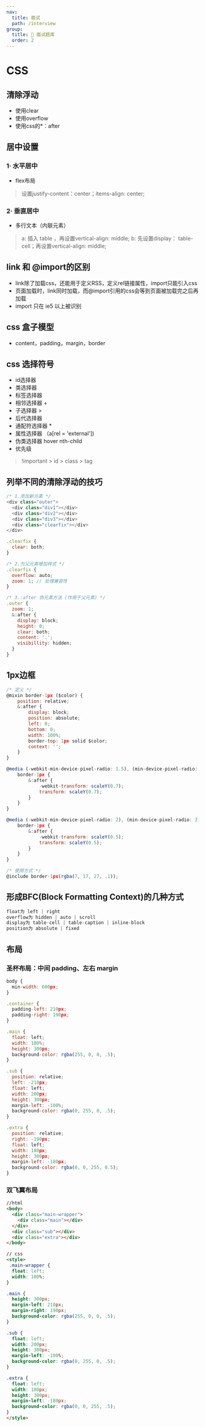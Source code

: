 ```yaml
---
nav:
  title: 面试
  path: /interview
group:
  title: 💊 面试题库
  order: 2
---
```


# CSS

## 清除浮动


- 使用clear
- 使用overflow
- 使用css的*：after



## 居中设置


### 1· 水平居中

- flex布局

> 设置justify-content：center；items-align: center;

### 2· 垂直居中

- 多行文本（内联元素）

> a: 插入 table ，再设置vertical-align: middle;
> b: 先设置display： table-cell；再设置vertical-align: middle;

## link 和 @import的区别

- link除了加载css，还能用于定义RSS，定义rel链接属性，import只能引入css
- 页面加载时，link同时加载，而@import引用的css会等到页面被加载完之后再加载
- import 只在 ie5 以上被识别

## css 盒子模型

- content，padding，margin，border

## css 选择符号

- id选择器
- 类选择器
- 标签选择器
- 相邻选择器 +
- 子选择器 >
- 后代选择器
- 通配符选择器 *
- 属性选择器 （a[rel = 'external'])
- 伪类选择器 hover nth-child
- 优先级

> !important > id > class > tag

## 列举不同的清除浮动的技巧

```javascript
/* 1.添加新元素 */
<div class="outer">
  <div class="div1"></div>
  <div class="div2"></div>
  <div class="div3"></div>
  <div class="clearfix"></div>
</div>

.clearfix {
  clear: both;
}

/* 2.为父元素增加样式 */
.clearfix {
  overflow: auto;
  zoom: 1; // 处理兼容性
}

/* 3.:after 伪元素方法 (作用于父元素) */
.outer {
  zoom: 1;
  &:after {
    display: block;
    height: 0;
    clear: both;
    content: '.';
    visibillity: hidden;
  }
}
```

## 1px边框

```javascript
/* 定义 */
@mixin border-1px ($color) {
    position: relative;
    &:after {
        display: block;
        position: absolute;
        left: 0;
        bottom: 0;
        width: 100%;
        border-top: 1px solid $color;
        context: '';
    }
}

@media (-webkit-min-device-pixel-radio: 1.5), (min-device-pixel-radio: 1.5) {
    border-1px {
        &:after {
            -webkit-transform: scaleY(0.7);
            transform: scaleY(0.7);
        }
    }
}

@media (-webkit-min-device-pixel-radio: 2), (min-device-pixel-radio: 2) {
    border-1px {
        &:after {
            -webkit-transform: scaleY(0.5);
            transform: scaleY(0.5);
        }
    }
}

/* 使用方式 */
@include border-1px(rgba(7, 17, 27, .1));
```
 
## 形成**BFC**(Block Formatting Context)的几种方式

```javascript
float为 left | right
overflow为 hidden | auto | scroll
display为 table-cell | table-caption | inline-block
position为 absolute | fixed
```

## 布局

### 圣杯布局：中间 padding、左右 margin

```javascript
body {
  min-width: 600px;
}

.container {
  padding-left: 210px;
  padding-right: 190px;
}

.main {
  float: left;
  width: 100%;
  height: 300px;
  background-color: rgba(255, 0, 0, .5);
}

.sub {
  position: relative;
  left: -210px;
  float: left;
  width: 200px;
  height: 300px;
  margin-left: -100%;
  background-color: rgba(0, 255, 0, .5);
}

.extra {
  position: relative;
  right: -190px;
  float: left;
  width: 180px;
  height: 300px;
  margin-left: -180px;
  background-color: rgba(0, 0, 255, 0.5);
}
```

### 双飞翼布局


```html
//html
<body>
  <div class="main-wrapper">
    <div class="main"></div>
  </div>
  <div class="sub"></div>
  <div class="extra"></div>
</body>

// css
<style>
 .main-wrapper {
  float: left;
  width: 100%;
}

.main {
  height: 300px;
  margin-left: 210px;
  margin-right: 190px;
  background-color: rgba(255, 0, 0, .5);
}

.sub {
  float: left;
  width: 200px;
  height: 300px;
  margin-left: -100%;
  background-color: rgba(0, 255, 0, .5);
}

.extra {
  float: left;
  width: 180px;
  height: 300px;
  margin-left: -180px;
  background-color: rgba(0, 0, 255, .5);
}
</style>
```
